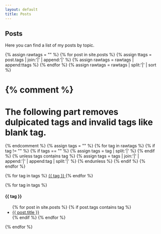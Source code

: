 ```yaml
---
layout: default
title: Posts
---
```


## Posts

Here you can find a list of my posts by topic.

{% assign rawtags = "" %}
{% for post in site.posts %}
  {% assign ttags = post.tags | join:'|' | append:'|' %}
  {% assign rawtags = rawtags | append:ttags %}
{% endfor %}
{% assign rawtags = rawtags | split:'|' | sort %}

{% comment %}
=======================
The following part removes dulpicated tags and invalid tags like blank tag.
=======================
{% endcomment %}
{% assign tags = "" %}
{% for tag in rawtags %}
  {% if tag != "" %}
    {% if tags == "" %}
      {% assign tags = tag | split:'|' %}
    {% endif %}
    {% unless tags contains tag %}
      {% assign tags = tags | join:'|' | append:'|' | append:tag | split:'|' %}
    {% endunless %}
  {% endif %}
{% endfor %}

{% for tag in tags %}
  <a href="#{{ tag | slugify }}"> {{ tag }} </a>
{% endfor %}

{% for tag in tags %}
  <h4 id="{{ tag | slugify }}">{{ tag }}</h4>
  <ul>
   {% for post in site.posts %}
     {% if post.tags contains tag %}
     <li> <a href="{{ post.url }}"> {{ post.title }} </a> </li>
     {% endif %}
   {% endfor %}
  </ul>
{% endfor %}
